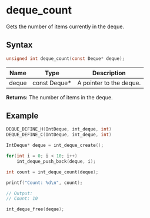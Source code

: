 # deque_count

Gets the number of items currently in the deque.

## Syntax

```c
unsigned int deque_count(const Deque* deque);
```

| Name | Type | Description |
| --- | --- | --- |
| deque | const Deque* | A pointer to the deque. |

**Returns:** The number of items in the deque.

## Example

```c
DEQUE_DEFINE_H(IntDeque, int_deque, int)
DEQUE_DEFINE_C(IntDeque, int_deque, int)

IntDeque* deque = int_deque_create();

for(int i = 0; i < 10; i++)
    int_deque_push_back(deque, i);

int count = int_deque_count(deque);

printf("Count: %d\n", count);

// Output:
// Count: 10

int_deque_free(deque);
```